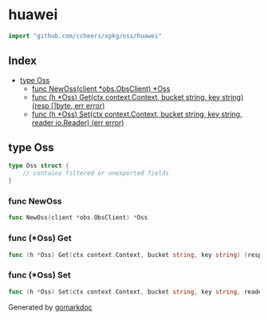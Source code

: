 <!-- Code generated by gomarkdoc. DO NOT EDIT -->

# huawei

```go
import "github.com/ccheers/xpkg/oss/huawei"
```

## Index

- [type Oss](<#type-oss>)
  - [func NewOss(client *obs.ObsClient) *Oss](<#func-newoss>)
  - [func (h *Oss) Get(ctx context.Context, bucket string, key string) (resp []byte, err error)](<#func-oss-get>)
  - [func (h *Oss) Set(ctx context.Context, bucket string, key string, reader io.Reader) (err error)](<#func-oss-set>)


## type Oss

```go
type Oss struct {
    // contains filtered or unexported fields
}
```

### func NewOss

```go
func NewOss(client *obs.ObsClient) *Oss
```

### func \(\*Oss\) Get

```go
func (h *Oss) Get(ctx context.Context, bucket string, key string) (resp []byte, err error)
```

### func \(\*Oss\) Set

```go
func (h *Oss) Set(ctx context.Context, bucket string, key string, reader io.Reader) (err error)
```



Generated by [gomarkdoc](<https://github.com/princjef/gomarkdoc>)
